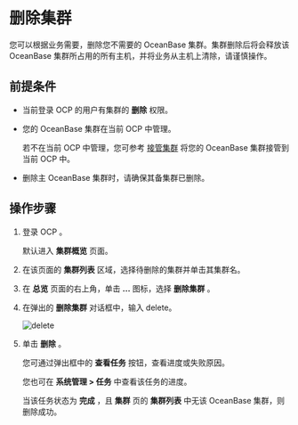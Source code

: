 删除集群 
=========================

您可以根据业务需要，删除您不需要的 OceanBase 集群。集群删除后将会释放该 OceanBase 集群所占用的所有主机，并将业务从主机上清除，请谨慎操作。

前提条件 
-------------------------

* 当前登录 OCP 的用户有集群的 **删除** 权限。

  

* 您的 OceanBase 集群在当前 OCP 中管理。

  若不在当前 OCP 中管理，您可参考 [接管集群](../2.basic-operations/1.takeover-cluster.md) 将您的 OceanBase 集群接管到当前 OCP 中。
  

* 删除主 OceanBase 集群时，请确保其备集群已删除。

  




操作步骤 
-------------------------

1. 登录 OCP 。

   默认进入 **集群概览** 页面。
   

2. 在该页面的 **集群列表** 区域，选择待删除的集群并单击其集群名。

   

3. 在 **总览** 页面的右上角，单击 **...** 图标，选择 **删除集群** 。

   

4. 在弹出的 **删除集群** 对话框中，输入 delete。

   ![delete](https://help-static-aliyun-doc.aliyuncs.com/assets/img/zh-CN/3048190061/p168775.png)
   

5. 单击 **删除** 。

   您可通过弹出框中的 **查看任务** 按钮，查看进度或失败原因。

   您也可在 **系统管理 \> 任务** 中查看该任务的进度。

   当该任务状态为 **完成** ，且 **集群** 页的 **集群列表** 中无该 OceanBase 集群，则删除成功。
   



